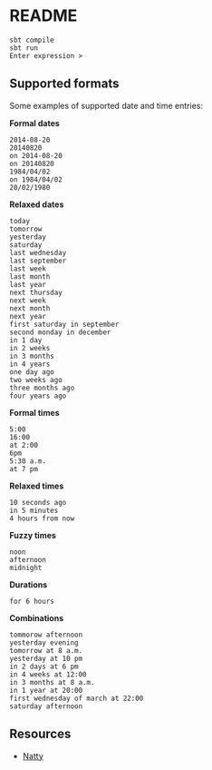 # README

```
sbt compile
sbt run
Enter expression >
```

## Supported formats

Some examples of supported date and time entries:

**Formal dates**

```
2014-08-20
20140820
on 2014-08-20
on 20140820
1984/04/02
on 1984/04/02
20/02/1980
```

**Relaxed dates**

```
today
tomorrow
yesterday
saturday
last wednesday
last september
last week
last month
last year
next thursday
next week
next month
next year
first saturday in september
second monday in december
in 1 day
in 2 weeks
in 3 months
in 4 years
one day ago
two weeks ago
three months ago
four years ago
```

**Formal times**

```
5:00
16:00
at 2:00
6pm
5:30 a.m.
at 7 pm
```

**Relaxed times**

```
10 seconds ago
in 5 minutes
4 hours from now
```

**Fuzzy times**

```
noon
afternoon
midnight
```

**Durations**

```
for 6 hours
```

**Combinations**

```
tommorow afternoon
yesterday evening
tomorrow at 8 a.m.
yesterday at 10 pm
in 2 days at 6 pm
in 4 weeks at 12:00
in 3 months at 8 a.m.
in 1 year at 20:00
first wednesday of march at 22:00
saturday afternoon
```

## Resources

- [Natty](http://natty.joestelmach.com/)
